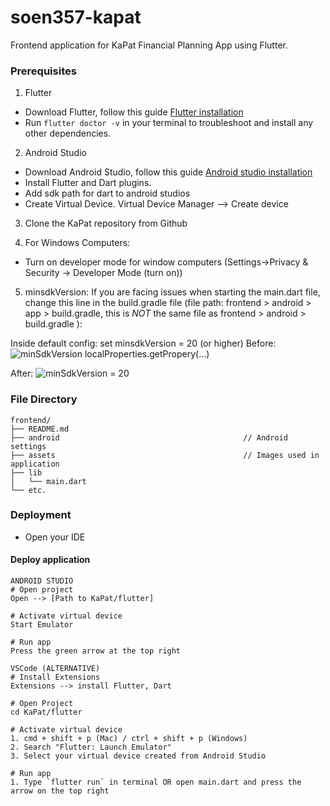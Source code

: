 # soen357-kapat

Frontend application for KaPat Financial Planning App using Flutter.

### Prerequisites

1. Flutter
- Download Flutter, follow this guide [Flutter installation](https://docs.flutter.dev/get-started/install)
- Run `flutter doctor -v` in your terminal to troubleshoot and install any other dependencies.

2. Android Studio
- Download Android Studio, follow this guide [Android studio installation](https://developer.android.com/studio/install)
- Install Flutter and Dart plugins. 
- Add sdk path for dart to android studios
- Create Virtual Device. Virtual Device Manager --> Create device

3. Clone the KaPat repository from Github

4. For Windows Computers:
- Turn on developer mode for window computers (Settings->Privacy & Security -> Developer Mode (turn on))

5. minsdkVersion: If you are facing issues when starting the main.dart file, change this line in the build.gradle file (file path: frontend > android > app > build.gradle, this is *NOT* the same file as frontend > android > build.gradle ):

Inside default config:
set minsdkVersion = 20 (or higher)
Before:
![minSdkVersion localProperties.getPropery(...)](assets/minSdkVersionBefore.png)

After:
![minSdkVersion = 20](assets/minSdkVersionAfter.png)


### File Directory
```
frontend/
├── README.md
├── android                                         // Android settings
├── assets                                          // Images used in application
├── lib
│   └── main.dart
└── etc.
```

### Deployment
- Open your IDE

#### Deploy application
``` 
ANDROID STUDIO
# Open project
Open --> [Path to KaPat/flutter]

# Activate virtual device
Start Emulator

# Run app
Press the green arrow at the top right

VSCode (ALTERNATIVE)
# Install Extensions
Extensions --> install Flutter, Dart

# Open Project
cd KaPat/flutter

# Activate virtual device
1. cmd + shift + p (Mac) / ctrl + shift + p (Windows)
2. Search "Flutter: Launch Emulator"
3. Select your virtual device created from Android Studio

# Run app
1. Type `flutter run` in terminal OR open main.dart and press the arrow on the top right
```